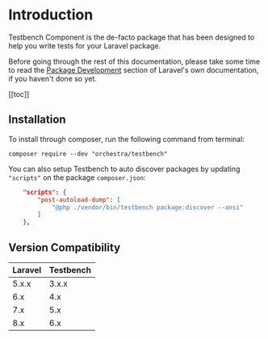 # Introduction

Testbench Component is the de-facto package that has been designed to help you write tests for your Laravel package.

Before going through the rest of this documentation, please take some time to read the [Package Development](https://laravel.com/docs/8.x/packages) section of Laravel's own documentation, if you haven't done so yet.

[[toc]]

## Installation

To install through composer, run the following command from terminal:

    composer require --dev "orchestra/testbench"

You can also setup Testbench to auto discover packages by updating `"scripts"` on the package `composer.json`:

```json
    "scripts": {
        "post-autoload-dump": [
            "@php ./vendor/bin/testbench package:discover --ansi"
        ]
    },
```

## Version Compatibility

 Laravel  | Testbench
:---------|:----------
 5.x.x    | 3.x.x
 6.x      | 4.x
 7.x      | 5.x
 8.x      | 6.x


